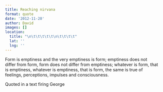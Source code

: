 ```yaml
---
title: Reaching nirvana
format: quote
date: '2012-11-20'
author: David
images: []
location:
  title: "\n\t\t\t\t\t\n\t\t\t\t"
  lat: ''
  lng: ''
---
```

Form is emptiness and the very emptiness is form; emptiness does not differ from form, form does not differ from emptiness; whatever is form, that is emptiness, whatever is emptiness, that is form, the same is true of feelings, perceptions, impulses and consciousness.

Quoted in a text firing George
